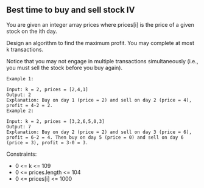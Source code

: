 ## Best time to buy and sell stock IV

You are given an integer array prices where prices[i] is the price of a given stock on the ith day.  

Design an algorithm to find the maximum profit. You may complete at most k transactions.  

Notice that you may not engage in multiple transactions simultaneously (i.e., you must sell the stock before you buy again).  

 
```
Example 1:

Input: k = 2, prices = [2,4,1]
Output: 2
Explanation: Buy on day 1 (price = 2) and sell on day 2 (price = 4), profit = 4-2 = 2.
Example 2:

Input: k = 2, prices = [3,2,6,5,0,3]
Output: 7
Explanation: Buy on day 2 (price = 2) and sell on day 3 (price = 6), profit = 6-2 = 4. Then buy on day 5 (price = 0) and sell on day 6 (price = 3), profit = 3-0 = 3.
```

Constraints:  

- 0 <= k <= 109
- 0 <= prices.length <= 104
- 0 <= prices[i] <= 1000